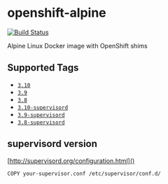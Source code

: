 # openshift-alpine
[![Build Status](https://travis-ci.org/itsbcit/openshift-alpine.svg?branch=master)](https://travis-ci.org/itsbcit/openshift-alpine)

Alpine Linux Docker image with OpenShift shims

## Supported Tags
* [`3.10`](https://github.com/itsbcit/openshift-alpine/blob/master/3.10/Dockerfile)
* [`3.9`](https://github.com/itsbcit/openshift-alpine/blob/master/3.9/Dockerfile)
* [`3.8`](https://github.com/itsbcit/openshift-alpine/blob/master/3.8/Dockerfile)
* [`3.10-supervisord`](https://github.com/itsbcit/openshift-alpine/blob/master/3.10-supervisord/Dockerfile)
* [`3.9-supervisord`](https://github.com/itsbcit/openshift-alpine/blob/master/3.9-supervisord/Dockerfile)
* [`3.8-supervisord`](https://github.com/itsbcit/openshift-alpine/blob/master/3.8-supervisord/Dockerfile)

## supervisord version
[http://supervisord.org/configuration.html]()

`COPY your-supervisor.conf /etc/supervisor/conf.d/`
